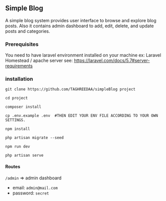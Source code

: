 ## Simple Blog
A simple blog system provides user interface to browse and
explore blog posts. 
Also it contains admin dashboard to add, edit, delete, and update
posts and categories.

### Prerequisites
You need to have laravel environment installed on your machine
ex: Laravel Homestead / apache server 
see: https://laravel.com/docs/5.7#server-requirements


### installation

`git clone https://github.com/TAGHREEDAA/simpleBlog project`

`cd project`

`composer install`

`cp .env.example .env  #THEN EDIT YOUR ENV FILE ACCORDING TO YOUR OWN SETTINGS.`

`npm install`

`php artisan migrate --seed`

`npm run dev`

`php artisan serve`

#### Routes
`/admin` => admin dashboard

- email: `admin@mail.com`
- password: `secret` 
